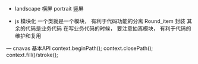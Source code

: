 - landscape 横屏  portrait 竖屏

- js 模块化
    一个类就是一个模块，
    有利于代码功能的分离
    Round_item 封装
    其余的代码是业务代码 
    在写业务代码的时候， 要注意抽离模块， 有利于代码的维护和复用

— cnavas  基本API
    context.beginPath();
    context.closePath();
    context.fill()/stroke();
    